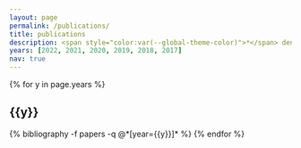 ```yaml
---
layout: page
permalink: /publications/
title: publications
description: <span style="color:var(--global-theme-color)">*</span> denotes equal contribution
years: [2022, 2021, 2020, 2019, 2018, 2017]
nav: true
---
```


<div class="publications">

{% for y in page.years %}
  <h2 class="year">{{y}}</h2>
  {% bibliography -f papers -q @*[year={{y}}]* %}
{% endfor %}

</div>
